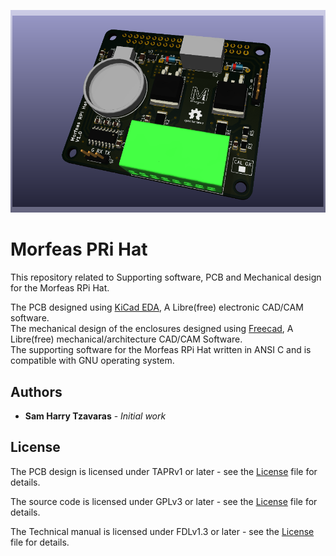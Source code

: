 ![picture](./Docs/Artwork/PCB_3d_render.png)
# Morfeas PRi Hat

This repository related to Supporting software, PCB and Mechanical design for the Morfeas RPi Hat.

The PCB designed using [KiCad EDA](https://kicad-pcb.org/), A Libre(free) electronic CAD/CAM software.<br>
The mechanical design of the enclosures designed using [Freecad](https://www.freecadweb.org/), A Libre(free) mechanical/architecture CAD/CAM Software.<br>
The supporting software for the Morfeas RPi Hat written in ANSI C and is compatible with GNU operating system.<br>
## Authors
* **Sam Harry Tzavaras** - *Initial work*

## License
The PCB design is licensed under TAPRv1 or later - see the [License](./Hardware/TAPR_Open_Hardware_License_v1.0.pdf) file for details.

The source code is licensed under GPLv3 or later - see the [License](../blob/master/LICENSE) file for details.

The Technical manual is licensed under FDLv1.3 or later - see the [License](./Docs/fdl-1.3.md) file for details.
